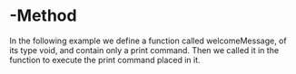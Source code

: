 # -Method
In the following example we define a function called welcomeMessage, of its type void, and contain only a print command. Then we called it in the  function to execute the print command placed in it.
